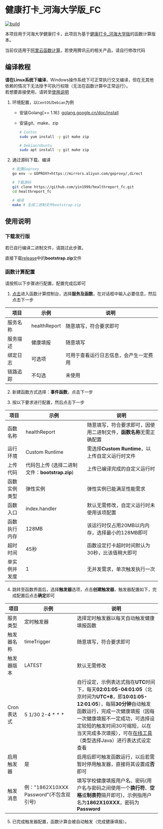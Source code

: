 # 健康打卡_河海大学版_FC

[![build](https://github.com/yin1999/healthreport_fc/actions/workflows/Build.yml/badge.svg)](https://github.com/yin1999/healthreport_fc/actions/workflows/Build.yml)

本项目用于河海大学健康打卡，此项目为基于[健康打卡_河海大学版](https://github.com/yin1999/healthreport)的函数计算版本。  

当前仅适用于[阿里云函数计算](https://fc.console.aliyun.com/)，若使用腾讯云的相关产品，请自行修改代码

## 编译教程

**请在Linux系统下编译**，Windows操作系统下可正常执行交叉编译，但在无其他依赖的情况下无法授予可执行权限（无法在函数计算中正常运行）。  
若想要直接使用，请转至[使用说明](#使用说明)

1. 环境配置，以`CentOS`/`Debian`为例

    - 安装Golang[>= 1.16]: [golang.google.cn/doc/install](https://golang.google.cn/doc/install)

    - 安装git、make、zip

       ```bash
       # Centos
       sudo yum install -y git make zip

       # Debian/Ubuntu
       sudo apt install -y git make zip
       ```

2. 通过源码下载、编译

    ```bash
    # 配置Goproxy
    go env -w GOPROXY=https://mirrors.aliyun.com/goproxy/,direct

    # 下载源码
    git clone https://github.com/yin1999/healthreport_fc.git
    cd healthreport_fc
    
    # 编译
    make # 生成二进制文件bootstrap.zip
    ```

## 使用说明

### 下载发行版

若已自行编译二进制文件，请跳过此步骤。

直接下载[release](https://github.com/yin1999/healthreport_fc/releases/latest)中的**bootstrap.zip**文件

### 函数计算配置

请按照以下步骤进行配置，配置完成后即可

1. [点击](https://fc.console.aliyun.com/)进入函数计算控制台，选择**服务及函数**，在对话框中输入必要信息，然后点击下一步

|项目|示例|说明|
|---|---|---|
|服务名称|healthReport|随意填写，符合要求即可|
|服务描述|健康填报|随意填写|
|绑定日志|可选项|可用于查看运行日志信息，会产生一定费用|
|链路追踪|不勾选|未使用|

2. 新建函数方式选择：**事件函数**，点击下一步

3. 按以下要求进行配置，然后点击下一步

|项目|示例|说明|
|---|---|---|
|函数名称|healthReport|随意填写，符合要求即可，因使用二进制文件，**函数名称**无需正确配置|
|运行环境|Custom Runtime|需选择**Custom Runtime**，以上传自定义运行时文件|
|上传代码|代码包上传 (选择二进制文件：**bootstrap.zip**)|上传已编译完成的自定义运行时|
|函数实例类型|弹性实例|弹性实例已能满足性能需求|
|函数入口|index.handler|默认无需修改，自定义运行时未使用该项配置|
|函数执行内存|128MB|该运行时仅占用20MB以内内存，选择最小的128MB即可|
|超时时间|45秒|函数设定打卡超时时间默认为30秒，比该值稍大即可|
|单实例并发度|1|无并发需求，单次触发执行一次|

4. 跳转至函数界面后，选择**触发器**选项，点击**创建触发器**，触发器配置如下，完成配置后点击**确定**即可

|项目|示例|说明|
|---|---|---|
|服务类型|定时触发器|选择定时触发器以每天自动触发健康填报函数|
|触发器名称|timeTrigger|随意填写，符合要求即可|
|触发器版本|LATEST|默认无需修改|
|Cron表达式|5 1/30 2-4 * * *|自行设定，示例表达式指在**UTC**时间下，每天**02:01:05-04:01:05**（北京时间为**UTC+8**，即**10:01:05-12:01:05**），每隔**30分钟**自动触发函数运行，完成一次健康填报（因每一次健康填报不一定成功，可选择设定较短的触发时间30可缩短，以在当天完成多次填报），可在[在线工具](https://tool.lu/crontab/)（类型选择Java）进行表达式设定查看|
|启用触发器|是|启用后即可触发函数运行，以后若需暂时停用触发器，直接将其设置成**否**即可|
|触发消息|例："1862X10XXX Password"(不包含双引号) |填写学校健康填报用户名、密码(用户名与密码之间使用一个**换行符**、**空格**或**制表符**隔开即可)，示例指用户名为**1862X10XXX**，密码为**Password**|

5. 已完成触发器配置，函数计算会被自动触发（完成健康填报）。
